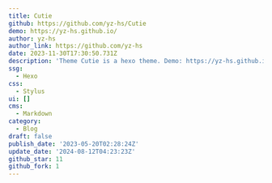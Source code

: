 ```yaml
---
title: Cutie
github: https://github.com/yz-hs/Cutie
demo: https://yz-hs.github.io/
author: yz-hs
author_link: https://github.com/yz-hs
date: 2023-11-30T17:30:50.731Z
description: 'Theme Cutie is a hexo theme. Demo: https://yz-hs.github.io/'
ssg:
  - Hexo
css:
  - Stylus
ui: []
cms:
  - Markdown
category:
  - Blog
draft: false
publish_date: '2023-05-20T02:28:24Z'
update_date: '2024-08-12T04:23:23Z'
github_star: 11
github_fork: 1
---
```

